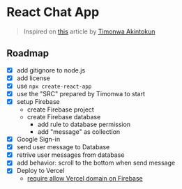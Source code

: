 # React Chat App

> Inspired on [this][1] article by [Timonwa Akintokun][2]

## Roadmap

- [X] add gitignore to node.js
- [X] add license
- [X] use `npx create-react-app`
- [X] use the "SRC" prepared by Timonwa to start
- [X] setup Firebase
  - create Firebase project
  - create Firebase database
    - add rule to database permission
    - add "message" as collection
- [X] Google Sign-in
- [X] send user message to Database
- [X] retrive user messages from database
- [X] add behavior: scroll to the bottom when send message
- [X] Deploy to Vercel
  - [require allow Vercel domain on Firebase][3]


[1]: https://www.freecodecamp.org/news/building-a-real-time-chat-app-with-reactjs-and-firebase/
[2]: https://github.com/Timonwa
[3]: https://stackoverflow.com/questions/48076968/firebase-auth-unauthorized-domain-domain-is-not-authorized
